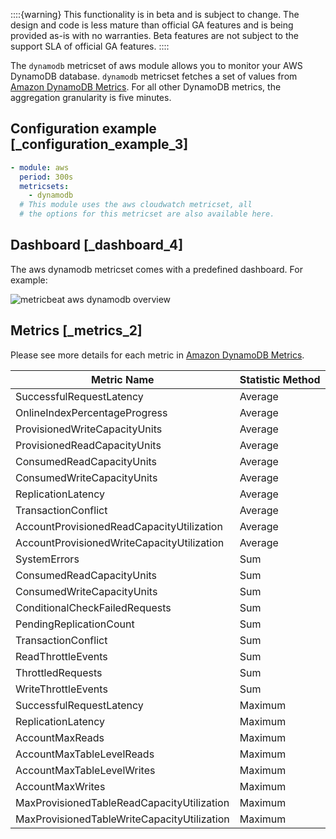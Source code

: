 ::::{warning}
This functionality is in beta and is subject to change. The design and code is less mature than official GA features and is being provided as-is with no warranties. Beta features are not subject to the support SLA of official GA features.
::::


The `dynamodb` metricset of aws module allows you to monitor your AWS DynamoDB database. `dynamodb` metricset fetches a set of values from [Amazon DynamoDB Metrics](https://docs.aws.amazon.com/amazondynamodb/latest/developerguide/metrics-dimensions.html). For all other DynamoDB metrics, the aggregation granularity is five minutes.


## Configuration example [_configuration_example_3]

```yaml
- module: aws
  period: 300s
  metricsets:
    - dynamodb
  # This module uses the aws cloudwatch metricset, all
  # the options for this metricset are also available here.
```


## Dashboard [_dashboard_4]

The aws dynamodb metricset comes with a predefined dashboard. For example:

![metricbeat aws dynamodb overview](images/metricbeat-aws-dynamodb-overview.png)


## Metrics [_metrics_2]

Please see more details for each metric in [Amazon DynamoDB Metrics](https://docs.aws.amazon.com/amazondynamodb/latest/developerguide/metrics-dimensions.html).

| Metric Name | Statistic Method |
| --- | --- |
| SuccessfulRequestLatency | Average |
| OnlineIndexPercentageProgress | Average |
| ProvisionedWriteCapacityUnits | Average |
| ProvisionedReadCapacityUnits | Average |
| ConsumedReadCapacityUnits | Average |
| ConsumedWriteCapacityUnits | Average |
| ReplicationLatency | Average |
| TransactionConflict | Average |
| AccountProvisionedReadCapacityUtilization | Average |
| AccountProvisionedWriteCapacityUtilization | Average |
| SystemErrors | Sum |
| ConsumedReadCapacityUnits | Sum |
| ConsumedWriteCapacityUnits | Sum |
| ConditionalCheckFailedRequests | Sum |
| PendingReplicationCount | Sum |
| TransactionConflict | Sum |
| ReadThrottleEvents | Sum |
| ThrottledRequests | Sum |
| WriteThrottleEvents | Sum |
| SuccessfulRequestLatency | Maximum |
| ReplicationLatency | Maximum |
| AccountMaxReads | Maximum |
| AccountMaxTableLevelReads | Maximum |
| AccountMaxTableLevelWrites | Maximum |
| AccountMaxWrites | Maximum |
| MaxProvisionedTableReadCapacityUtilization | Maximum |
| MaxProvisionedTableWriteCapacityUtilization | Maximum |
